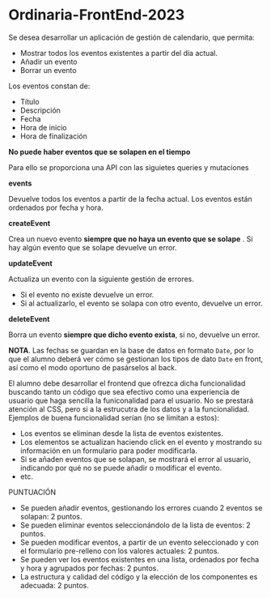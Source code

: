 # Ordinaria-FrontEnd-2023

Se desea desarrollar un aplicación de gestión de calendario, que permita:
 * Mostrar todos los eventos existentes a partir del día actual.
 * Añadir un evento
 * Borrar un evento

 Los eventos constan de:
  * Título
  * Descripción
  * Fecha
  * Hora de inicio
  * Hora de finalización

__No puede haber eventos que se solapen en el tiempo__

Para ello se proporciona una API con las siguietes queries y mutaciones

**events**

Devuelve todos los eventos a partir de la fecha actual. Los eventos están ordenados por fecha y hora.

**createEvent**

Crea un nuevo evento __siempre que no haya un evento que se solape__ . Si hay algún evento que se solape devuelve un error.

**updateEvent**

Actualiza un evento con la siguiente gestión de errores.
  - Si el evento no existe devuelve un error.
  - Si al actualizarlo, el evento se solapa con otro evento, devuelve un error.

**deleteEvent**

Borra un evento __siempre que dicho evento exista__, si no, devuelve un error.

**NOTA**. Las fechas se guardan en la base de datos en formato `Date`, por lo que el alumno deberá ver cómo se gestionan los tipos de dato `Date` en front, así como el modo oportuno de pasárselos al back.

El alumno debe desarrollar el frontend que ofrezca dicha funcionalidad buscando tanto un código que sea efectivo como una experiencia de usuario que haga sencilla la funiconalidad para el usuario. No se prestará atención al CSS, pero si a la estrucutra de los datos y a la funcionalidad. Ejemplos de buena funcionalidad serían (no se limitan a estos):
 - Los eventos se eliminan desde la lista de eventos existentes.
 - Los elementos se actualizan haciendo click en el evento y mostrando su información en un formulario para poder modificarla.
 - Si se añaden eventos que se solapan, se mostrará el error al usuario, indicando por qué no se puede añadir o modificar el evento.
 - etc.

 PUNTUACIÓN

  - Se pueden añadir eventos, gestionando los errores cuando 2 eventos se solapan: 2 puntos.
  - Se pueden eliminar eventos seleccionándolo de la lista de eventos: 2 puntos.
  - Se pueden modificar eventos, a partir de un evento seleccionado y con el formulario pre-relleno con los valores actuales: 2 puntos.
  - Se pueden ver los eventos existentes en una lista, ordenados por fecha y hora y agrupados por fechas: 2 puntos.
  - La estructura y calidad del código y la elección de los componentes es adecuada: 2 puntos.
